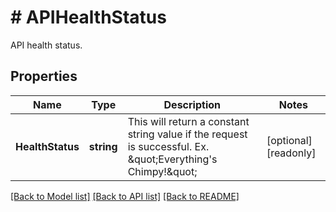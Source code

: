 # # APIHealthStatus
API health status.

## Properties 


Name | Type | Description | Notes
------------ | ------------- | ------------- | -------------
**HealthStatus**| **string** | This will return a constant string value if the request is successful. Ex. \&quot;Everything&#39;s Chimpy!\&quot;  | [optional] [readonly]


[[Back to Model list]](../../README.md#models) [[Back to API list]](../../README.md#endpoints) [[Back to README]](../../README.md)

